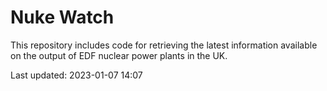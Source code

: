 # Nuke Watch

This repository includes code for retrieving the latest information available on the output of EDF nuclear power plants in the UK.

Last updated: 2023-01-07 14:07